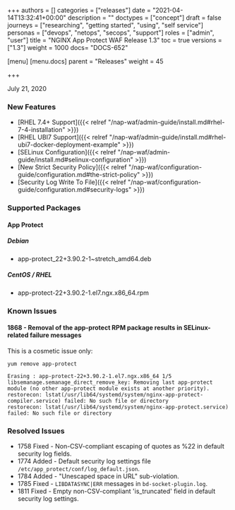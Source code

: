 +++
authors = []
categories = ["releases"]
date = "2021-04-14T13:32:41+00:00"
description = ""
doctypes = ["concept"]
draft = false
journeys = ["researching", "getting started", "using", "self service"]
personas = ["devops", "netops", "secops", "support"]
roles = ["admin", "user"]
title = "NGINX App Protect WAF Release 1.3"
toc = true
versions = ["1.3"]
weight = 1000
docs= "DOCS-652"

[menu]
  [menu.docs]
    parent = "Releases"
    weight = 45

+++

July 21, 2020

### New Features

- [RHEL 7.4+ Support]({{< relref "/nap-waf/admin-guide/install.md#rhel-7-4-installation" >}})
- [RHEL UBI7 Support]({{< relref "/nap-waf/admin-guide/install.md#rhel-ubi7-docker-deployment-example" >}})
- [SELinux Configuration]({{< relref "/nap-waf/admin-guide/install.md#selinux-configuration" >}})
- [New Strict Security Policy]({{< relref "/nap-waf/configuration-guide/configuration.md#the-strict-policy" >}})
- [Security Log Write To File]({{< relref "/nap-waf/configuration-guide/configuration.md#security-logs" >}})


### Supported Packages

#### App Protect

##### Debian

- app-protect_22+3.90.2-1~stretch_amd64.deb

##### CentOS / RHEL

- app-protect-22+3.90.2-1.el7.ngx.x86_64.rpm


### Known Issues

#### 1868 - Removal of the app-protect RPM package results in SELinux-related failure messages

This is a cosmetic issue only:

```shell
yum remove app-protect

Erasing : app-protect-22+3.90.2-1.el7.ngx.x86_64 1/5
libsemanage.semanage_direct_remove_key: Removing last app-protect module (no other app-protect module exists at another priority).
restorecon: lstat(/usr/lib64/systemd/system/nginx-app-protect-compiler.service) failed: No such file or directory
restorecon: lstat(/usr/lib64/systemd/system/nginx-app-protect.service) failed: No such file or directory
```

### Resolved Issues

- 1758 Fixed - Non-CSV-compliant escaping of quotes as %22 in default security log fields.
- 1774 Added - Default security log settings file `/etc/app_protect/conf/log_default.json`.
- 1784 Added - "Unescaped space in URL" sub-violation.
- 1785 Fixed - `LIBDATASYNC|ERR` messages in `bd-socket-plugin.log`.
- 1811 Fixed - Empty non-CSV-compliant 'is_truncated' field in default security log settings.